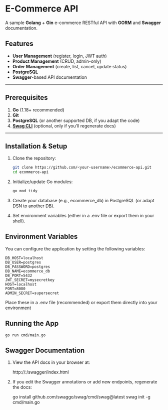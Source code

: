 # E-Commerce API

A sample **Golang** + **Gin** e-commerce RESTful API with **GORM** and **Swagger** documentation.  

## Features

- **User Management** (register, login, JWT auth)
- **Product Management** (CRUD, admin-only)
- **Order Management** (create, list, cancel, update status)
- **PostgreSQL**
- **Swagger**-based API documentation

---

## Prerequisites

1. **Go** (1.18+ recommended)  
2. **Git**  
3. **PostgreSQL** (or another supported DB, if you adapt the code)  
4. **[Swag CLI](https://github.com/swaggo/swag)** (optional, only if you’ll regenerate docs)

---

## Installation & Setup

1. Clone the repository:

   ```bash
   git clone https://github.com/<your-username>/ecommerce-api.git
   cd ecommerce-api

2. Initialize/update Go modules:
    ```bash
    go mod tidy

3. Create your database (e.g., ecommerce_db) in PostgreSQL (or adapt DSN to another DB).

4. Set environment variables (either in a .env file or export them in your shell).

## Environment Variables

You can configure the application by setting the following variables:

    DB_HOST=localhost
    DB_USER=postgres
    DB_PASSWORD=postgres
    DB_NAME=ecommerce_db
    DB_PORT=5432
    JWT_SECRET=mysecretkey
    HOST=localhost
    PORT=8080
    ADMIN_SECRET=supersecret


Place these in a .env file (recommended) or export them directly into your environment


## Running the App

    go run cmd/main.go

## Swagger Documentation

1. View the API docs in your browser at:

    http://<host>:<port>/swagger/index.html

2. If you edit the Swagger annotations or add new endpoints, regenerate the docs:

    go install github.com/swaggo/swag/cmd/swag@latest
    swag init -g cmd/main.go

